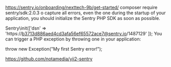 https://sentry.io/onboarding/nexttech-9b/get-started/
composer require sentry/sdk:2.0.3
o capture all errors, even the one during the startup of your application, you should initialize the Sentry PHP SDK as soon as possible.

Sentry\init(['dsn' => 'https://b3713d886aed4cd3afa56ef65572ace7@sentry.io/1487129' ]);
You can trigger a PHP exception by throwing one in your application:

throw new Exception("My first Sentry error!");


https://github.com/notamedia/yii2-sentry
